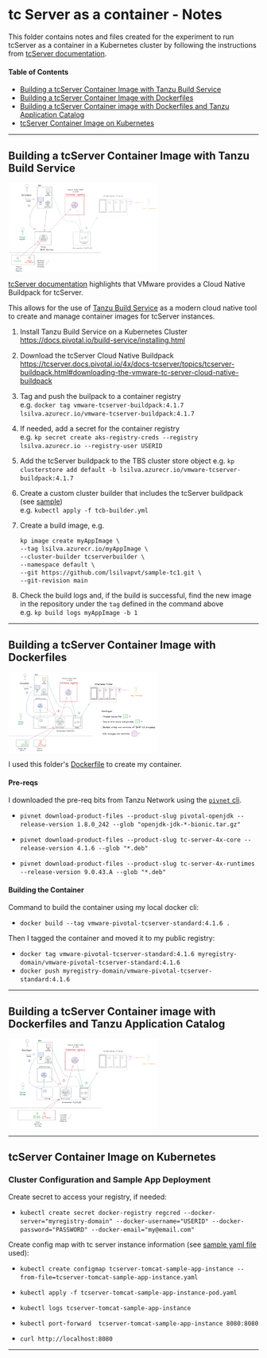# tc Server as a container - Notes

This folder contains notes and files created for the experiment to run tcServer as a container in a Kubernetes cluster by following the instructions from [tcServer documentation](https://tcserver.docs.pivotal.io/4x/docs-tcserver/topics/tcserver-kubernetes-howto.html).

#### Table of Contents

- [Building a tcServer Container Image with Tanzu Build Service](#building-a-tcserver-container-image-with-tanzu-build-service)
- [Building a tcServer Container Image with Dockerfiles](#building-a-tcserver-container-image-with-dockerfiles)
- [Building a tcServer Container image with Dockerfiles and Tanzu Application Catalog](#building-a-tcserver-container-image-with-dockerfiles-and-tanzu-application-catalog)
- [tcServer Container Image on Kubernetes](#tcserver-container-image-on-kubernetes)

---

## Building a tcServer Container Image with Tanzu Build Service

<img src="https://github.com/lsilvapvt/cloudnative-tools-belt/raw/master/kubernetes/common/images/tcserver-tbs.png" alt="Application Architecture" width="300" align="center"/>

[tcServer documentation](https://tcserver.docs.pivotal.io/4x/docs-tcserver/topics/tcserver-buildpack.html) highlights that VMware provides a Cloud Native Buildpack for tcServer.

This allows for the use of [Tanzu Build Service](https://docs.pivotal.io/build-service/1-1/index.html) as a modern cloud native tool to create and manage container images for tcServer instances.

1. Install Tanzu Build Service on a Kubernetes Cluster  
   https://docs.pivotal.io/build-service/installing.html  

2. Download the tcServer Cloud Native Buildpack  
   https://tcserver.docs.pivotal.io/4x/docs-tcserver/topics/tcserver-buildpack.html#downloading-the-vmware-tc-server-cloud-native-buildpack

3. Tag and push the builpack to a container registry  
   e.g. `docker tag vmware-tcserver-buildpack:4.1.7 lsilva.azurecr.io/vmware-tcserver-buildpack:4.1.7`

4. If needed, add a secret for the container registry  
   e.g. `kp secret create aks-registry-creds --registry lsilva.azurecr.io --registry-user USERID`

5. Add the tcServer buildpack to the TBS cluster store object
   e.g. `kp clusterstore add default -b lsilva.azurecr.io/vmware-tcserver-buildpack:4.1.7`

6. Create a custom cluster builder that includes the tcServer buildpack (see [sample](./tcb-builder.yaml))   
   e.g. `kubectl apply -f tcb-builder.yml`

7. Create a build image, e.g.    
    ```
    kp image create myAppImage \
    --tag lsilva.azurecr.io/myAppImage \
    --cluster-builder tcserverbuilder \
    --namespace default \
    --git https://github.com/lsilvapvt/sample-tc1.git \
    --git-revision main
    ```

8. Check the build logs and, if the build is successful, find the new image in the repository under the `tag` defined in the command above  
   e.g. `kp build logs myAppImage -b 1`

--- 

## Building a tcServer Container Image with Dockerfiles

<img src="https://github.com/lsilvapvt/cloudnative-tools-belt/raw/master/kubernetes/common/images/tcserver-dockerfile.png" alt="Application Architecture" width="300" align="center"/>

I used this folder's [Dockerfile](./Dockerfile) to create my container.

#### Pre-reqs 

I downloaded the pre-req bits from Tanzu Network using the [`pivnet` cli](https://github.com/pivotal-cf/pivnet-cli/releases).

- `pivnet download-product-files --product-slug pivotal-openjdk --release-version 1.8.0_242 --glob "openjdk-jdk-*-bionic.tar.gz"`

- `pivnet download-product-files --product-slug tc-server-4x-core --release-version 4.1.6 --glob "*.deb"`

- `pivnet download-product-files --product-slug tc-server-4x-runtimes --release-version 9.0.43.A --glob "*.deb"`


#### Building the Container

Command to build the container using my local docker cli:

- `docker build --tag vmware-pivotal-tcserver-standard:4.1.6 .`

Then I tagged the container and moved it to my public registry:

- `docker tag vmware-pivotal-tcserver-standard:4.1.6 myregistry-domain/vmware-pivotal-tcserver-standard:4.1.6`
- `docker push myregistry-domain/vmware-pivotal-tcserver-standard:4.1.6`

---

## Building a tcServer Container image with Dockerfiles and Tanzu Application Catalog

<img src="https://github.com/lsilvapvt/cloudnative-tools-belt/raw/master/kubernetes/common/images/tcserver-tac.png" alt="Application Architecture" width="300" align="center"/>

---

## tcServer Container Image on Kubernetes

### Cluster Configuration and Sample App Deployment

Create secret to access your registry, if needed:

- `kubectl create secret docker-registry regcred --docker-server="myregistry-domain" --docker-username="USERID" --docker-password="PASSWORD" --docker-email="my@email.com"`

Create config map with tc server instance information (see [sample yaml file](tcserver-tomcat-sample-app-instance.yaml) used):

- `kubectl create configmap tcserver-tomcat-sample-app-instance --from-file=tcserver-tomcat-sample-app-instance.yaml`

- `kubectl apply -f tcserver-tomcat-sample-app-instance-pod.yaml`

- `kubectl logs tcserver-tomcat-sample-app-instance`

- `kubectl port-forward  tcserver-tomcat-sample-app-instance 8080:8080`

- `curl http://localhost:8080`

---

